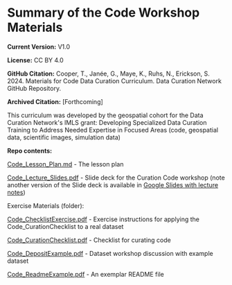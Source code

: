 # Summary of the Code Workshop Materials
**Current Version:** V1.0

**License:** CC BY 4.0

**GitHub Citation:**  Cooper, T., Janée, G., Maye, K., Ruhs, N., Erickson, S. 2024. Materials for Code Data Curation Curriculum. Data Curation Network GitHub Repository. 

**Archived Citation:** [Forthcoming]

This curriculum was developed by the geospatial cohort for the Data Curation Network's IMLS grant: Developing Specialized Data Curation Training to Address Needed Expertise in Focused Areas (code, geospatial data, scientific images, simulation data)

**Repo contents:**

[Code\_Lesson\_Plan.md](<Code_Lesson_Plan.md>) - The lesson plan

[Code\_Lecture\_Slides.pdf](<Code_Lecture_Slides.pdf>) - Slide deck for the Curation Code workshop (note another version of the Slide deck is available in [Google Slides with lecture notes](https://docs.google.com/presentation/d/1xMkrJkQEYCNNAsMGYCiNqRcN2WXH3P0xXb98O2KtSMk/edit#slide=id.g28fceffc8a9_0_308))

Exercise Materials (folder): 

[Code\_ChecklistExercise.pdf](https://github.com/DataCurationNetwork/curation-curriculum/blob/4ec8bd6de6f04b87b6da6eb4f5207d51c52052b5/Specialized%20Data%20Types/Code/Exercise%20Materials/Code_ChecklistExercise.pdf) - Exercise instructions for applying the Code\_CurationChecklist to a real dataset

[Code\_CurationChecklist.pdf](https://github.com/DataCurationNetwork/curation-curriculum/blob/4ec8bd6de6f04b87b6da6eb4f5207d51c52052b5/Specialized%20Data%20Types/Code/Exercise%20Materials/Code_CurationChecklist.pdf) - Checklist for curating code

[Code\_DepositExample.pdf](https://github.com/DataCurationNetwork/curation-curriculum/blob/4ec8bd6de6f04b87b6da6eb4f5207d51c52052b5/Specialized%20Data%20Types/Code/Exercise%20Materials/Code_DepositExample.pdf) - Dataset workshop discussion with example dataset

[Code\_ReadmeExample.pdf](https://github.com/DataCurationNetwork/curation-curriculum/blob/4ec8bd6de6f04b87b6da6eb4f5207d51c52052b5/Specialized%20Data%20Types/Code/Exercise%20Materials/Code_ReadmeExample.pdf) - An exemplar README file
